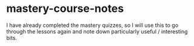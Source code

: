 # mastery-course-notes

I have already completed the mastery quizzes, so I will use this to go through the lessons again and note down particularly useful / interesting bits.
